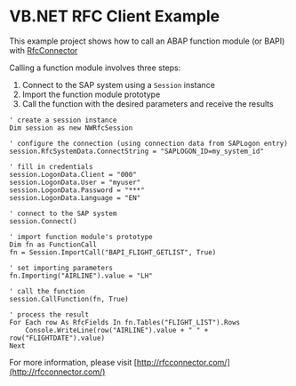 ﻿# VB.NET RFC Client Example

This example project shows how to call an ABAP function module (or BAPI) with [RfcConnector](http://rfcconnector.com/)

Calling a function module involves three steps:

1. Connect to the SAP system using a `Session` instance
2. Import the function module prototype
3. Call the function with the desired parameters and receive the results

```vbnet
' create a session instance
Dim session as new NWRfcSession

' configure the connection (using connection data from SAPLogon entry)
session.RfcSystemData.ConnectString = "SAPLOGON_ID=my_system_id"

' fill in credentials
session.LogonData.Client = "000"
session.LogonData.User = "myuser"
session.LogonData.Password = "***"
session.LogonData.Language = "EN"

' connect to the SAP system
session.Connect()
 
' import function module's prototype
Dim fn as FunctionCall
fn = Session.ImportCall("BAPI_FLIGHT_GETLIST", True)
 
' set importing parameters
fn.Importing("AIRLINE").value = "LH"
 
' call the function 
session.CallFunction(fn, True)
 
' process the result
For Each row As RfcFields In fn.Tables("FLIGHT_LIST").Rows
	Console.WriteLine(row("AIRLINE").value + " " + row("FLIGHTDATE").value)
Next
```

For more information, please visit [http://rfcconnector.com/](http://rfcconnector.com/)